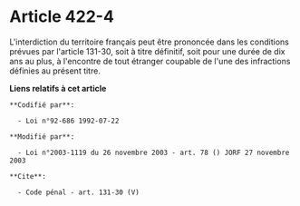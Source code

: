 # Article 422-4

L'interdiction du territoire français peut être prononcée dans les conditions prévues par l'article 131-30, soit à titre
définitif, soit pour une durée de dix ans au plus, à l'encontre de tout étranger coupable de l'une des infractions définies
au présent titre.

**Liens relatifs à cet article**

	**Codifié par**:

	  - Loi n°92-686 1992-07-22

	**Modifié par**:

	  - Loi n°2003-1119 du 26 novembre 2003 - art. 78 () JORF 27 novembre 2003

	**Cite**:

	  - Code pénal - art. 131-30 (V)
